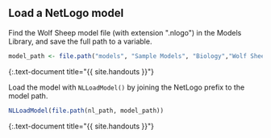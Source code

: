 ---
---

## Load a NetLogo model

Find the Wolf Sheep model file (with extension ".nlogo") in the Models Library, and save the full path to a variable.


~~~r
model_path <- file.path("models", "Sample Models", "Biology","Wolf Sheep Predation.nlogo")
~~~
{:.text-document title="{{ site.handouts }}"}



Load the model with `NLLoadModel()` by joining the NetLogo prefix to the model path.


~~~r
NLLoadModel(file.path(nl_path, model_path))
~~~
{:.text-document title="{{ site.handouts }}"}

